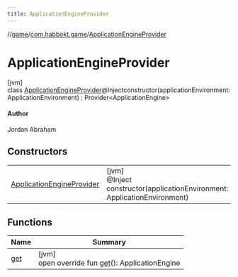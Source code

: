 ```yaml
---
title: ApplicationEngineProvider
---
```

//[game](../../../index.html)/[com.habbokt.game](../index.html)/[ApplicationEngineProvider](index.html)



# ApplicationEngineProvider



[jvm]\
class [ApplicationEngineProvider](index.html)@Injectconstructor(applicationEnvironment: ApplicationEnvironment) : Provider&lt;ApplicationEngine&gt; 

#### Author



Jordan Abraham



## Constructors


| | |
|---|---|
| [ApplicationEngineProvider](-application-engine-provider.html) | [jvm]<br>@Inject<br>constructor(applicationEnvironment: ApplicationEnvironment) |


## Functions


| Name | Summary |
|---|---|
| [get](get.html) | [jvm]<br>open override fun [get](get.html)(): ApplicationEngine |

